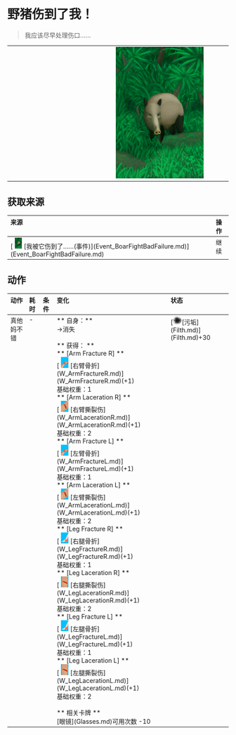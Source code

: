 # 野猪伤到了我！  
> 我应该尽早处理伤口……  
  
<table class="table table-bordered"><tbody><tr ><td  style="width:80%;text-align:left;vertical-align:top;" ></td><td  style="width:20%;text-align:left;vertical-align:top;" ><div style="width:300px;display:inline-block;text-align:center"><img decoding="async" src="Sprite/BoarEvent.png" href="a.md" style="max-width:300px;max-height:300px;"></div></td></tr></tbody></tbody></table>  
  
## 获取来源  
<table class="table table-bordered"><thead><tr ><th  style="text-align:left;vertical-align:top;" >来源</th><th  style="text-align:left;vertical-align:top;" >操作</th></tr></thead><tr ><td  style="text-align:left;vertical-align:top;" >[<div style="width:25px;display:inline-block;text-align:center"><img decoding="async" src="Sprite/BoarEvent.png" href="a.md" style="max-width:25px;max-height:25px;"></div>[我被它伤到了……(事件)](Event_BoarFightBadFailure.md)](Event_BoarFightBadFailure.md)</td><td  style="text-align:left;vertical-align:top;" >继续</td></tr></tbody></table>  
  
## 动作  
<table class="table table-bordered"><thead><tr ><th  style="text-align:left;vertical-align:top;" >动作</th><th  style="text-align:left;vertical-align:top;" >耗时</th><th  style="text-align:left;vertical-align:top;" >条件</th><th  style="text-align:left;vertical-align:top;" >变化</th><th  style="text-align:left;vertical-align:top;" >状态</th></tr></thead><tr ><td  style="text-align:left;vertical-align:top;" >真他妈不错<br></td><td  style="text-align:left;vertical-align:top;" >-</td><td  style="text-align:left;vertical-align:top;" ></td><td  style="text-align:left;vertical-align:top;" >** 自身：**<br>→消失<br><br>** 获得： **<br>** [Arm Fracture R]  **<br>  [<div style="width:25px;display:inline-block;text-align:center"><img decoding="async" src="Sprite/SprainedWrist.png" href="a.md" style="max-width:25px;max-height:25px;"></div>[右臂骨折](W_ArmFractureR.md)](W_ArmFractureR.md)(+1)<br>基础权重：1<br>** [Arm Laceration R]  **<br>  [<div style="width:25px;display:inline-block;text-align:center"><img decoding="async" src="Sprite/ArmLaceration.png" href="a.md" style="max-width:25px;max-height:25px;"></div>[右臂撕裂伤](W_ArmLacerationR.md)](W_ArmLacerationR.md)(+1)<br>基础权重：2<br>** [Arm Fracture L]  **<br>  [<div style="width:25px;display:inline-block;text-align:center"><img decoding="async" src="Sprite/SprainedWrist.png" href="a.md" style="max-width:25px;max-height:25px;"></div>[左臂骨折](W_ArmFractureL.md)](W_ArmFractureL.md)(+1)<br>基础权重：1<br>** [Arm Laceration L]  **<br>  [<div style="width:25px;display:inline-block;text-align:center"><img decoding="async" src="Sprite/ArmLaceration.png" href="a.md" style="max-width:25px;max-height:25px;"></div>[左臂撕裂伤](W_ArmLacerationL.md)](W_ArmLacerationL.md)(+1)<br>基础权重：2<br>** [Leg Fracture R]  **<br>  [<div style="width:25px;display:inline-block;text-align:center"><img decoding="async" src="Sprite/SprainedAnkle.png" href="a.md" style="max-width:25px;max-height:25px;"></div>[右腿骨折](W_LegFractureR.md)](W_LegFractureR.md)(+1)<br>基础权重：1<br>** [Leg Laceration R]  **<br>  [<div style="width:25px;display:inline-block;text-align:center"><img decoding="async" src="Sprite/LegLaceration.png" href="a.md" style="max-width:25px;max-height:25px;"></div>[右腿撕裂伤](W_LegLacerationR.md)](W_LegLacerationR.md)(+1)<br>基础权重：2<br>** [Leg Fracture L]  **<br>  [<div style="width:25px;display:inline-block;text-align:center"><img decoding="async" src="Sprite/SprainedAnkle.png" href="a.md" style="max-width:25px;max-height:25px;"></div>[左腿骨折](W_LegFractureL.md)](W_LegFractureL.md)(+1)<br>基础权重：1<br>** [Leg Laceration L]  **<br>  [<div style="width:25px;display:inline-block;text-align:center"><img decoding="async" src="Sprite/LegLaceration.png" href="a.md" style="max-width:25px;max-height:25px;"></div>[左腿撕裂伤](W_LegLacerationL.md)](W_LegLacerationL.md)(+1)<br>基础权重：2<br><br>** 相关卡牌 **<br>[眼镜](Glasses.md)可用次数  -10</td><td  style="text-align:left;vertical-align:top;" >[<div style="width:20px;display:inline-block;text-align:center"><img decoding="async" src="Sprite/Dirt3.png" href="a.md" style="max-width:20px;max-height:20px;"></div>[污垢](Filth.md)](Filth.md)+30</td></tr></tbody></table>  
  


<script>document.title="野猪伤到了我！ - 卡牌生存百科 Card Survival Wiki";</script>